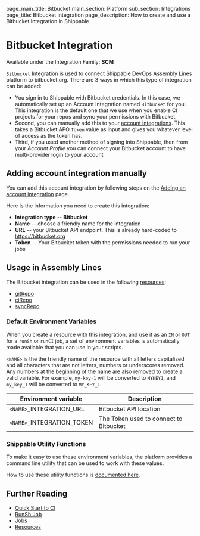 page_main_title: Bitbucket
main_section: Platform
sub_section: Integrations
page_title: Bitbucket integration
page_description: How to create and use a Bitbucket Integration in Shippable

# Bitbucket Integration

Available under the Integration Family: **SCM**

`Bitbucket` Integration is used to connect Shippable DevOps Assembly Lines platform to bitbucket.org. There are 3 ways in which this type of integration can be added:

* You sign in to Shippable with Bitbucket credentials. In this case, we automatically set up an Account Integration named `Bitbucket` for you. This integration is the default one that we use when you enable CI projects for your repos and sync your permissions with Bitbucket.
* Second, you can manually add this to your [account integrations](/platform/tutorial/integration/howto-crud-integration/). This takes a Bitbucket APO `Token` value as input and gives you whatever level of access as the token has.
* Third, if you used another method of signing into Shippable, then from your _Account Profile_ you can connect your Bitbucket account to have multi-provider login to your account

## Adding account integration manually

You can add this account integration by following steps on the [Adding an account integration](/platform/tutorial/integration/howto-crud-integration/) page.

Here is the information you need to create this integration:

* **Integration type** -- **Bitbucket**
* **Name** -- choose a friendly name for the integration
* **URL** -- your Bitbucket API endpoint. This is already hard-coded to https://bitbucket.org
* **Token** -- Your Bitbucket token with the permissions needed to run your jobs

## Usage in Assembly Lines

The Bitbucket integration can be used in the following [resources](/platform/workflow/resource/overview/):

* [gitRepo](/platform/workflow/resource/gitrepo)
* [ciRepo](/platform/workflow/resource/cirepo)
* [syncRepo](/platform/workflow/resource/syncrepo)

### Default Environment Variables
When you create a resource with this integration, and use it as an `IN` or `OUT` for a `runSh` or `runCI` job, a set of environment variables is automatically made available that you can use in your scripts.

`<NAME>` is the the friendly name of the resource with all letters capitalized and all characters that are not letters, numbers or underscores removed. Any numbers at the beginning of the name are also removed to create a valid variable. For example, `my-key-1` will be converted to `MYKEY1`, and `my_key_1` will be converted to `MY_KEY_1`.

| Environment variable						| Description                         |
| ------------- 								|------------------------------------ |
| `<NAME>`\_INTEGRATION\_URL    			| Bitbucket API location |
| `<NAME>`\_INTEGRATION\_TOKEN			| The Token used to connect to Bitbucket |

### Shippable Utility Functions
To make it easy to use these environment variables, the platform provides a command line utility that can be used to work with these values.

How to use these utility functions is [documented here](/platform/tutorial/workflow/using-shipctl).

## Further Reading
* [Quick Start to CI](/getting-started/ci-sample)
* [RunSh Job](/platform/workflow/job/runsh)
* [Jobs](/platform/workflow/job/overview)
* [Resources](/platform/workflow/resource/overview)

